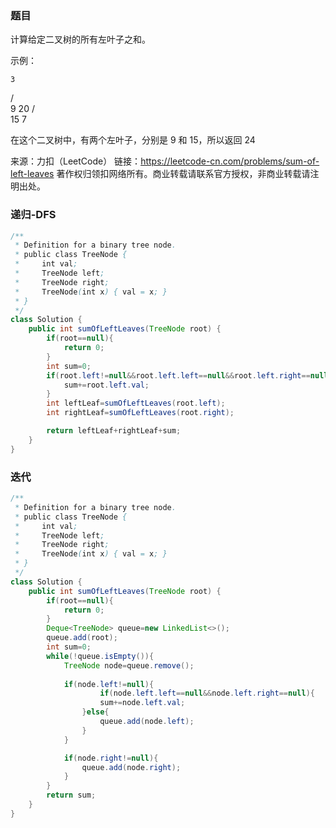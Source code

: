 ### 题目

计算给定二叉树的所有左叶子之和。

示例：

    3
   / \
  9  20
    /  \
   15   7

在这个二叉树中，有两个左叶子，分别是 9 和 15，所以返回 24

来源：力扣（LeetCode）
链接：https://leetcode-cn.com/problems/sum-of-left-leaves
著作权归领扣网络所有。商业转载请联系官方授权，非商业转载请注明出处。

### 递归-DFS

```java
/**
 * Definition for a binary tree node.
 * public class TreeNode {
 *     int val;
 *     TreeNode left;
 *     TreeNode right;
 *     TreeNode(int x) { val = x; }
 * }
 */
class Solution {
    public int sumOfLeftLeaves(TreeNode root) {
        if(root==null){
            return 0;
        }
        int sum=0;
        if(root.left!=null&&root.left.left==null&&root.left.right==null){
            sum+=root.left.val;
        }
        int leftLeaf=sumOfLeftLeaves(root.left);
        int rightLeaf=sumOfLeftLeaves(root.right);

        return leftLeaf+rightLeaf+sum;
    }
}
```

### 迭代

```java
/**
 * Definition for a binary tree node.
 * public class TreeNode {
 *     int val;
 *     TreeNode left;
 *     TreeNode right;
 *     TreeNode(int x) { val = x; }
 * }
 */
class Solution {
    public int sumOfLeftLeaves(TreeNode root) {
        if(root==null){
            return 0;
        }
        Deque<TreeNode> queue=new LinkedList<>();
        queue.add(root);
        int sum=0;
        while(!queue.isEmpty()){
            TreeNode node=queue.remove();
            
            if(node.left!=null){
                    if(node.left.left==null&&node.left.right==null){
                    sum+=node.left.val;
                }else{
                    queue.add(node.left);
                }
            }

            if(node.right!=null){
                queue.add(node.right);
            }
        }
        return sum;
    }
}
```

